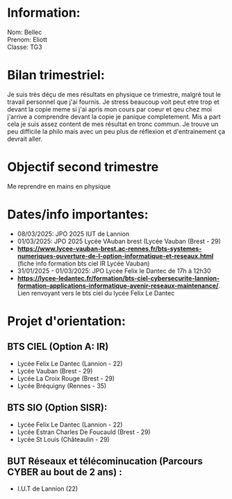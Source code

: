 # Information:

   Nom: Bellec  
   Prenom: Eliott  
   Classe: TG3

# Bilan trimestriel:
Je suis très déçu de mes résultats en physique ce trimestre, malgré tout le travail personnel que j'ai fournis. Je stress beaucoup voit peut etre trop et devant la copie meme si j'ai apris mon cours par coeur et qeu chez moi j'arrive a comprendre devant la copie je panique completement. Mis a part cela je suis assez content de mes résultat en tronc commun. Je trouve un peu difficile la philo mais avec un peu plus de réflexion et d'entrainement ça devrait aller.

# Objectif second trimestre
Me reprendre en mains en physique

# Dates/info importantes:  
- 08/03/2025: JPO 2025 IUT de Lannion
- 01/03/2025: JPO 2025 Lycée VAuban brest (Lycée Vauban (Brest - 29)
- **https://www.lycee-vauban-brest.ac-rennes.fr/bts-systemes-numeriques-ouverture-de-l-option-informatique-et-reseaux.html**  
  (fiche info formation bts ciel IR Lycée Vauban)
- 31/01/2025 - 01/03/2025: JPO Lycée Felix le Dantec de 17h à 12h30
- **https://lycee-ledantec.fr/formation/bts-ciel-cybersecurite-lannion-formation-applications-informatique-avenir-reseaux-maintenance/**.   
  Lien renvoyant vers le bts ciel du lycée Felix Le Dantec
# Projet d'orientation: 

## BTS CIEL (Option A: IR)
- Lycée Felix Le Dantec (Lannion - 22)
- Lycée Vauban (Brest - 29)
- Lycée La Croix Rouge (Brest - 29)
- Lycée Bréquigny (Rennes - 35)

## BTS SIO (Option SISR):
- Lycée Felix Le Dantec (Lannion - 22)
- Lycée Estran Charles De Foucauld (Brest - 29)
- Lycée St Louis (Châteaulin - 29)

## BUT Réseaux et télécominucation (Parcours CYBER au bout de 2 ans) :
- I.U.T de Lannion (22)  
